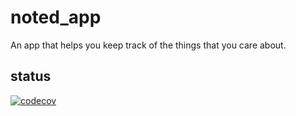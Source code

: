 # noted_app

An app that helps you keep track of the things that you care about.

## status
[![codecov](https://codecov.io/gh/NotedApp/noted_app/branch/master/graph/badge.svg?token=NM7A13VH6K)](https://codecov.io/gh/NotedApp/noted_app)
